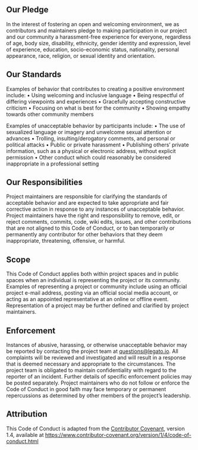 ## Our Pledge
In the interest of fostering an open and welcoming environment, we as contributors and maintainers
pledge to making participation in our project and our community a harassment-free experience for
everyone, regardless of age, body size, disability, ethnicity, gender identity and expression,
level of experience, education, socio-economic status, nationality, personal appearance, race,
religion, or sexual identity and orientation.

## Our Standards
Examples of behavior that contributes to creating a positive environment include:
• Using welcoming and inclusive language
• Being respectful of differing viewpoints and experiences
• Gracefully accepting constructive criticism
• Focusing on what is best for the community
• Showing empathy towards other community members

Examples of unacceptable behavior by participants include:
• The use of sexualized language or imagery and unwelcome sexual attention or advances
• Trolling, insulting/derogatory comments, and personal or political attacks
• Public or private harassment
• Publishing others’ private information, such as a physical or electronic address, without explicit
  permission
• Other conduct which could reasonably be considered inappropriate in a professional setting

## Our Responsibilities
Project maintainers are responsible for clarifying the standards of acceptable behavior and are
expected to take appropriate and fair corrective action in response to any instances of unacceptable
behavior.
Project maintainers have the right and responsibility to remove, edit, or reject comments, commits,
code, wiki edits, issues, and other contributions that are not aligned to this Code of Conduct,
or to ban temporarily or permanently any contributor for other behaviors that they deem inappropriate,
threatening, offensive, or harmful.

## Scope
This Code of Conduct applies both within project spaces and in public spaces when an individual is
representing the project or its community. Examples of representing a project or community include
using an official project e-mail address, posting via an official social media account, or acting
as an appointed representative at an online or offline event. Representation of a project may be
further defined and clarified by project maintainers.

## Enforcement
Instances of abusive, harassing, or otherwise unacceptable behavior may be reported by contacting the
project team at <questions@legato.io>. All complaints will be reviewed and investigated and will result
in a response that is deemed necessary and appropriate to the circumstances.
The project team is obligated to maintain confidentiality with regard to the reporter of an incident.
Further details of specific enforcement policies may be posted separately.
Project maintainers who do not follow or enforce the Code of Conduct in good faith may face temporary
or permanent repercussions as determined by other members of the project’s leadership.

## Attribution
This Code of Conduct is adapted from the [Contributor Covenant](https://www.contributor-covenant.org/),
version 1.4, available at <https://www.contributor-covenant.org/version/1/4/code-of-conduct.html>
